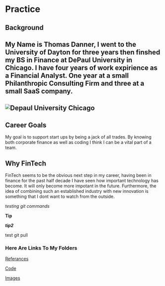 # Practice
## Background
My Name is Thomas Danner, I went to the University of Dayton for three years then finshed my BS in Finance at DePaul University in Chicago. I have four years of work expirience as a Financial Analyst. One year at a small Philanthropic Consulting Firm and three at a small SaaS company.
---
![Depaul University Chicago](https://www.depaul.edu/PublishingImages/visit_virtually_bg.jpg)
---
## Career Goals
My goal is to support start ups by being a jack of all trades. By knowing both corporate finance as well as coding I think I can be a vital part of a team.
## Why FinTech
FinTech seems to be the obvious next step in my career, having been in finance for the past half decade I have seen how important technology has become. It will only become more impotant in the future. Furthermore, the idea of combining such an established industry with new innovation is something that I dont want to watch from the outside.

*testing git commands*

**Tip**

***tip2***

test git pull

### Here Are Links To My Folders
[Referances](./Referances/)

[Code](./Code/)

[Images](./Images/)